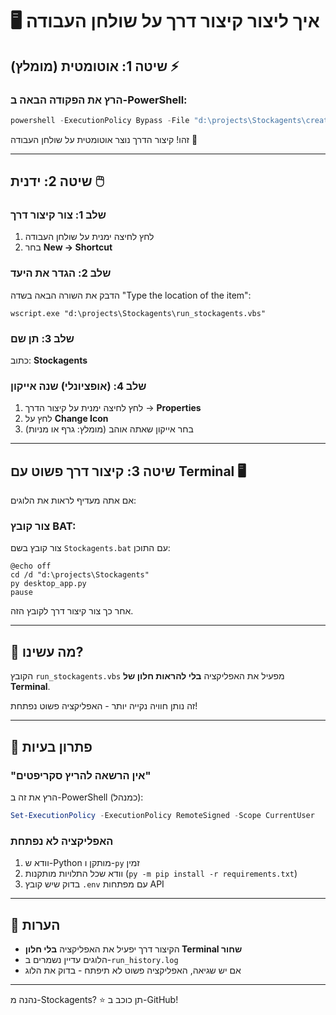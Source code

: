 # 🖥️ איך ליצור קיצור דרך על שולחן העבודה

## שיטה 1: אוטומטית (מומלץ) ⚡

### הרץ את הפקודה הבאה ב-PowerShell:

```powershell
powershell -ExecutionPolicy Bypass -File "d:\projects\Stockagents\create_desktop_shortcut.ps1"
```

זהו! קיצור הדרך נוצר אוטומטית על שולחן העבודה 🎉

---

## שיטה 2: ידנית 🖱️

### שלב 1: צור קיצור דרך
1. לחץ לחיצה ימנית על שולחן העבודה
2. בחר **New → Shortcut**

### שלב 2: הגדר את היעד
הדבק את השורה הבאה בשדה "Type the location of the item":

```
wscript.exe "d:\projects\Stockagents\run_stockagents.vbs"
```

### שלב 3: תן שם
כתוב: **Stockagents**

### שלב 4: (אופציונלי) שנה אייקון
1. לחץ לחיצה ימנית על קיצור הדרך → **Properties**
2. לחץ על **Change Icon**
3. בחר אייקון שאתה אוהב (מומלץ: גרף או מניות)

---

## שיטה 3: קיצור דרך פשוט עם Terminal 🖥️

אם אתה מעדיף לראות את הלוגים:

### צור קובץ BAT:
צור קובץ בשם `Stockagents.bat` עם התוכן:

```batch
@echo off
cd /d "d:\projects\Stockagents"
py desktop_app.py
pause
```

אחר כך צור קיצור דרך לקובץ הזה.

---

## 🎯 מה עשינו?

הקובץ `run_stockagents.vbs` מפעיל את האפליקציה **בלי להראות חלון של Terminal**.

זה נותן חוויה נקייה יותר - האפליקציה פשוט נפתחת!

---

## 🔧 פתרון בעיות

### "אין הרשאה להריץ סקריפטים"
הרץ את זה ב-PowerShell (כמנהל):
```powershell
Set-ExecutionPolicy -ExecutionPolicy RemoteSigned -Scope CurrentUser
```

### האפליקציה לא נפתחת
1. וודא ש-Python מותקן ו-`py` זמין
2. וודא שכל התלויות מותקנות (`py -m pip install -r requirements.txt`)
3. בדוק שיש קובץ `.env` עם מפתחות API

---

## 📝 הערות

- הקיצור דרך יפעיל את האפליקציה **בלי חלון Terminal שחור**
- הלוגים עדיין נשמרים ב-`run_history.log`
- אם יש שגיאה, האפליקציה פשוט לא תיפתח - בדוק את הלוג

---

נהנה מ-Stockagents? ⭐ תן כוכב ב-GitHub!
